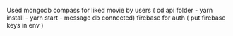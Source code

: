Used mongodb compass for liked movie by users ( cd api folder - yarn install - yarn start - message db connected)
firebase for auth ( put firebase keys in env )

